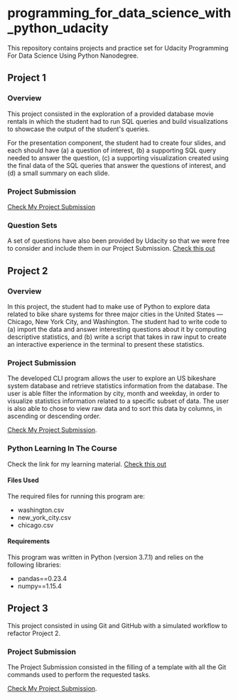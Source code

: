 # programming_for_data_science_with_python_udacity

This repository contains projects and practice set for Udacity Programming For Data Science Using Python Nanodegree.

## Project 1

### Overview

This project consisted in the exploration of a provided database movie rentals in which the student had to run SQL queries and build visualizations to showcase the output of the student's queries. 

For the presentation component, the student had to create four slides, and each should have (a) a question of interest, (b) a supporting SQL query needed to answer the question, (c) a supporting visualization created using the final data of the SQL queries that answer the questions of interest, and (d) a small summary on each slide.

### Project Submission

[Check My Project Submission](https://github.com/AkshatZalavadiya/programming_for_data_science_with_python_udacity.git)

### Question Sets

A set of questions have also been provided by Udacity so that we were free to consider and include them in our Project Submission.
[Check this out](https://github.com/AkshatZalavadiya/programming_for_data_science_with_python_udacity.git)

## Project 2

### Overview

In this project, the student had to make use of Python to explore data related to bike share systems for three major cities in the United States — Chicago, New York City, and Washington. The student had to write code to (a) import the data and answer interesting questions about it by computing descriptive statistics, and (b) write a script that takes in raw input to create an interactive experience in the terminal to present these statistics.

### Project Submission

The developed CLI program allows the user to explore an US bikeshare system database and retrieve statistics information from the database. The user is able filter the information by city, month and weekday, in order to visualize statistics information related to a specific subset of data. The user is also able to chose to view raw data and to sort this data by columns, in ascending or descending order.

[Check My Project Submission](https://github.com/AkshatZalavadiya/programming_for_data_science_with_python_udacity.git).
### Python Learning In The Course

Check the link for my learning material.
[Check this out](https://github.com/AkshatZalavadiya/programming_for_data_science_with_python_udacity.git)

#### Files Used

The required files for running this program are: 

* washington.csv
* new_york_city.csv
* chicago.csv

#### Requirements
This program was written in Python (version 3.7.1) and relies on the following libraries:

* pandas==0.23.4
* numpy==1.15.4

## Project 3

This project consisted in using Git and GitHub with a simulated workflow to refactor Project 2.

### Project Submission

The Project Submission consisted in the filling of a template with all the Git commands used to perform the requested tasks.

[Check My Project Submission](https://github.com/AkshatZalavadiya/programming_for_data_science_with_python_udacity.git).
